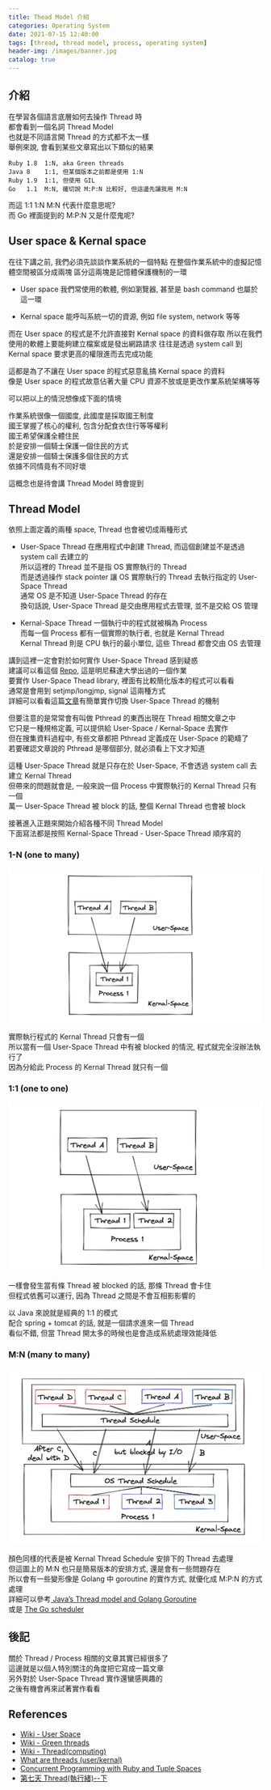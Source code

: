 ```yaml
---
title: Thead Model 介紹
categories: Operating System
date: 2021-07-15 12:40:00
tags: [thread, thread model, process, operating system]
header-img: /images/banner.jpg
catalog: true
---
```

## 介紹

在學習各個語言底層如何去操作 Thread 時  
都會看到一個名詞 Thread Model  
也就是不同語言開 Thread 的方式都不太一樣  
舉例來說, 會看到某些文章寫出以下類似的結果  

```
Ruby 1.8  1:N, aka Green threads
Java 8    1:1, 但某個版本之前都是使用 1:N
Ruby 1.9  1:1, 但使用 GIL
Go   1.1  M:N, 確切說 M:P:N 比較好, 但這邊先讓我用 M:N
```

而這 1:1 1:N M:N 代表什麼意思呢?  
而 Go 裡面提到的 M:P:N 又是什麼鬼呢?

## User space & Kernal space

在往下講之前, 我們必須先談談作業系統的一個特點
在整個作業系統中的虛擬記憶體空間被區分成兩塊
區分這兩塊是記憶體保護機制的一環

* User space
	我們常使用的軟體, 例如瀏覽器, 甚至是 bash command 也屬於這一環

* Kernal space
	能呼叫系統一切的資源, 例如 file system, network 等等

而在 User space 的程式是不允許直接對 Kernal space 的資料做存取
所以在我們使用的軟體上要能夠建立檔案或是發出網路請求
往往是透過 system call 到 Kernal space 要求更高的權限進而去完成功能

這都是為了不讓在 User space 的程式惡意亂搞 Kernal space 的資料  
像是 User space 的程式故意佔著大量 CPU 資源不放或是更改作業系統架構等等

可以把以上的情況想像成下面的情境

作業系統很像一個國度, 此國度是採取國王制度  
國王掌握了核心的權利, 包含分配食衣住行等等權利  
國王希望保護全體住民  
於是安排一個騎士保護一個住民的方式  
還是安排一個騎士保護多個住民的方式  
依據不同情竟有不同好壞  

這概念也是待會講 Thread Model 時會提到

## Thread Model

依照上面定義的兩種 space, Thread 也會被切成兩種形式

* User-Space Thread
    在應用程式中創建 Thread, 而這個創建並不是透過 system call 去建立的  
    所以這裡的 Thread 並不是指 OS 實際執行的 Thread  
    而是透過操作 stack pointer 讓 OS 實際執行的 Thread 去執行指定的 User-Space Thread  
    通常 OS 是不知道 User-Space Thread 的存在  
    換句話說, User-Space Thread 是交由應用程式去管理, 並不是交給 OS 管理  

* Kernal-Space Thread
    一個執行中的程式就被稱為 Process  
    而每一個 Process 都有一個實際的執行者, 也就是 Kernal Thread  
    Kernal Thread 則是 CPU 執行的最小單位, 這些 Thread 都會交由 OS 去管理  

講到這裡一定會對於如何實作 User-Space Thread 感到疑惑  
建議可以看這個 [Repo](https://github.com/bhaargav006/User-Thread-Library), 這是明尼蘇達大學出過的一個作業  
要實作 User-Space Thead library, 裡面有比較簡化版本的程式可以看看  
通常是會用到 setjmp/longjmp, signal 這兩種方式  
詳細可以看看這篇[文章](https://descent-incoming.blogspot.com/2020/03/user-mode-pthread-simplethread.html)有簡單實作切換 User-Space Thread 的機制

但要注意的是常常會有叫做 Pthread 的東西出現在 Thread 相關文章之中  
它只是一種規格定義, 可以提供給 User-Space / Kernal-Space 去實作  
但在搜集資料過程中, 有些文章都把 Pthread 定義成在 User-Space 的範疇了  
若要確認文章說的 Pthread 是哪個部分, 就必須看上下文才知道  

這種 User-Space Thread 就是只存在於 User-Space, 不會透過 system call 去建立 Kernal Thread  
但帶來的問題就會是, 一般來說一個 Process 中實際執行的 Kernal Thread 只有一個  
萬一 User-Space Thread 被 block 的話, 整個 Kernal Thread 也會被 block  

接著進入正題來開始介紹各種不同 Thread Model  
下面寫法都是按照 Kernal-Space Thread - User-Space Thread 順序寫的  


### 1-N (one to many)

![](/images/thread-model/1-N.png)

實際執行程式的 Kernal Thread 只會有一個  
所以當有一個 User-Space Thread 中有被 blocked 的情況, 程式就完全沒辦法執行了  
因為分給此 Process 的 Kernal Thread 就只有一個  


### 1:1 (one to one)

![](/images/thread-model/1-1.png)

一樣會發生當有條 Thread 被 blocked 的話, 那條 Thread 會卡住  
但程式依舊可以運行, 因為 Thread 之間是不會互相影影響的

以 Java 來說就是經典的 1:1 的模式  
配合 spring + tomcat 的話, 就是一個請求進來一個 Thread  
看似不錯, 但當 Thread 開太多的時候也是會造成系統處理效能降低  


### M:N (many to many)

![](/images/thread-model/M-N.png)

顏色同樣的代表是被 Kernal Thread Schedule 安排下的 Thread 去處理  
但這圖上的 M:N 也只是簡易版本的安排方式, 還是會有一些問題存在  
所以會有一些變形像是 Golang 中 goroutine 的實作方式, 就優化成 M:P:N 的方式處理  
詳細可以參考[ Java’s Thread model and Golang Goroutine](https://medium.com/cymetrics/javas-thread-model-and-golang-goroutine-46f8475600ae)  
或是 [The Go scheduler](https://morsmachine.dk/go-scheduler)

## 後記

關於 Thread / Process 相關的文章其實已經很多了  
這邊就是以個人特別關注的角度把它寫成一篇文章  
另外對於 User-Space Thread 實作還蠻感興趣的  
之後有機會再來試著實作看看  

## References

* [Wiki - User Space](https://en.wikipedia.org/wiki/User_space)
* [Wiki - Green threads](https://en.wikipedia.org/wiki/Green_threads)
* [Wiki - Thread(computing)](https://en.wikipedia.org/wiki/Thread_(computing))
* [What are threads (user/kernal)](https://tldp.org/FAQ/Threads-FAQ/Types.html#UserSpace)
* [Concurrent Programming with Ruby and Tuple Spaces](https://www.slideshare.net/luccastera/concurrent-programming-with-ruby-and-tuple-spaces)
* [第七天 Thread(執行緒)--下](https://ithelp.ithome.com.tw/articles/10203786)